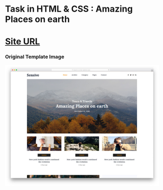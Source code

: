 # Task in HTML & CSS : Amazing Places on earth


# [Site URL](https://romantic-brahmagupta-de3f83.netlify.com/)

### Original Template Image

![Template Image](./image/Original-Template-Image.jpg)